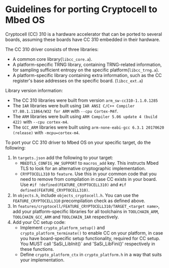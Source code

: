 # Guidelines for porting Cryptocell to Mbed OS

Cryptocell (CC) 310 is a hardware accelerator that can be ported to several boards, assuming these boards have CC 310 embedded in their hardware.

The CC 310 driver consists of three libraries:

* A common core library(`libcc_core.a`).
* A platform-specific TRNG library, containing TRNG-related information, for sampling sufficient entropy on the specific platform(`libcc_trng.a`).
* A platform-specific library containing extra information, such as the CC register's base addresses on the specific board. (`libcc_ext.a`)

Library version information:

* The CC 310 libraries were built from version `arm_sw-cc310-1.1.0.1285`
* The `IAR` libraries were built using `IAR ANSI C/C++ Compiler V7.80.1.11864/W32 for ARM` with `--cpu Cortex-M4f`.
* The `ARM` libraries were built using `ARM Compiler 5.06 update 4 (build 422)` with `--cpu cortex-m4`.
* The `GCC_ARM` libraries were built using `arm-none-eabi-gcc 6.3.1 20170620 (release)` with `-mcpu=cortex-m4`.

To port your CC 310 driver to Mbed OS on your specific target, do the following:

1. In `targets.json` add the following  to your target:
 	* `MBEDTLS_CONFIG_HW_SUPPORT` to `macros_add` key. This instructs Mbed TLS to look for an alternative cryptographic implementation.
 	* `CRYPTOCELL310` to `feature`. Use this in your common code that you need to remove from compilation in case CC exists in your board. Use `#if !defined(FEATURE_CRYPTOCELL310)` and  `#if defined(FEATURE_CRYPTOCELL310)`.
1. In `objects.h`, include `objects_cryptocell.h`. You can use the `FEATURE_CRYPTOCELL310` precompilation check as defined above.
1. In `features/cryptocell/FEATURE_CRYPTOCELL310/TARGET_<target name>`, add your platform-specific libraries for all toolchains in `TOOLCHAIN_ARM`, `TOOLCHAIN_GCC_ARM` and `TOOLCHAIN_IAR` respectively.
1. Add your CC setup code:
	* Implement `crypto_platform_setup()` and `crypto_platform_terminate()` to enable CC on your platform, in case you have board-specific setup functionality, required for CC setup. You MUST call 'SaSi_LibInit()` and 'SaSi_LibFini()' respectively in these functions.
	* Define `crypto_platform_ctx` in `crypto_platform.h` in a way that suits your implementation.
 
